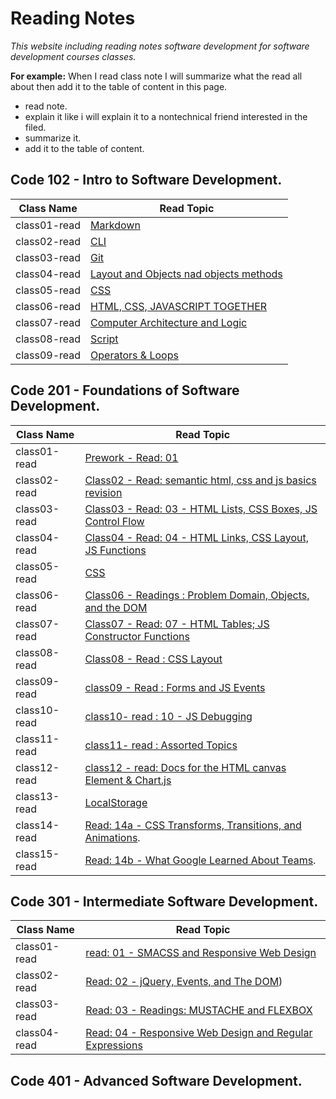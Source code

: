 # Reading Notes
*This website including reading notes software development for software development courses classes.*

**For example:**
 When I read class note I will summarize what the read all about then add it to the table of content in this page.
   * read note.
   * explain it like i will explain it to a nontechnical friend interested in the filed.
   * summarize it.
   * add it to the table of content.

## Code 102 - Intro to Software Development.

  | Class Name   | Read Topic                                                           |
  | ------------ | -------------------------------------------------------------------- |
  | class01-read | [Markdown](reading-notes/lab1-read.md)                               |
  | class02-read | [CLI ](reading-notes/lab2-read.md)                                   |
  | class03-read | [Git](reading-notes/lab3-read.md)                                    |
  | class04-read | [Layout and Objects nad objects methods](reading-notes/lab4-read.md) |
  | class05-read | [CSS](reading-notes/lab5-read.md)                                    |
  | class06-read | [ HTML, CSS, JAVASCRIPT TOGETHER](reading-notes/lab6a-read.md)       |
  | class07-read | [Computer Architecture and Logic](reading-notes/lab6b-read.md)       |
  | class08-read | [Script](reading-notes/lab7-read.md)                                 |
  | class09-read | [Operators & Loops](reading-notes/lab8-read.md)                      |

## Code 201 - Foundations of Software Development.

  | Class Name   | Read Topic                                                                 |
  | ------------ | -------------------------------------------------------------------------- |
  | class01-read | [Prework - Read: 01](prework.md)                                           |
  | class02-read | [Class02 - Read: semantic html, css and js basics revision](class-02.md)   |
  | class03-read | [Class03 - Read: 03 - HTML Lists, CSS Boxes, JS Control Flow](class-03.md) |
  | class04-read | [Class04 - Read: 04 - HTML Links, CSS Layout, JS Functions](class-04.md)   |
  | class05-read | [CSS](reading-notes/lab5-read.md)                                          |
  | class06-read | [Class06 - Readings : Problem Domain, Objects, and the DOM](class-06.md)   |
  | class07-read | [Class07 - Read: 07 - HTML Tables; JS Constructor Functions](class-07.md)  |
  | class08-read | [Class08 - Read : CSS Layout](class-08.md)                                 |
  | class09-read | [class09 - Read : Forms and JS Events](class-09.md)                        |
  | class10-read | [class10- read : 10 - JS Debugging](class-10.md)                           |
  | class11-read | [class11- read : Assorted Topics](class11.md)                              |
  | class12-read | [class12 - read: Docs for the HTML canvas Element & Chart.js](class12.md)  |
  | class13-read | [LocalStorage](class13.md)                                                 |
  | class14-read | [Read: 14a - CSS Transforms, Transitions, and Animations](read-14a.md).    |
  | class15-read | [Read: 14b - What Google Learned About Teams](read-14b.md).                |


## Code 301 - Intermediate Software Development.

  | Class Name   | Read Topic                                                                  |
  | ------------ | --------------------------------------------------------------------------- |
  | class01-read | [read: 01 - SMACSS and Responsive Web Design](301/class-01.md)              |
  | class02-read | [Read: 02 - jQuery, Events, and The DOM](301/class-02.md))                  |
  | class03-read | [Read: 03 - Readings: MUSTACHE and FLEXBOX](301/class-03.md)                |
  | class04-read | [Read: 04 - Responsive Web Design and Regular Expressions](301/class-04.md) |
  
## Code 401 - Advanced Software Development.

